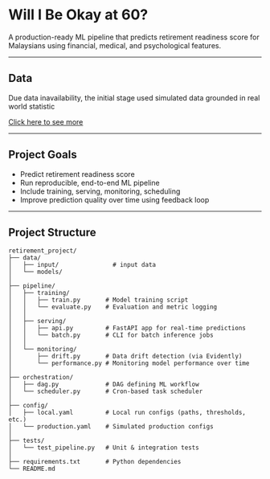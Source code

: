 # Will I Be Okay at 60? 

A production-ready ML pipeline that predicts retirement readiness score for Malaysians using financial, medical, and psychological features. 

---

## Data

Due data inavailability, the initial stage used simulated data grounded in real world statistic

[Click here to see more](https://github.com/shanurwan/Malaysian-Retirement-Dataset)

---

## Project Goals

- Predict retirement readiness score
- Run reproducible, end-to-end ML pipeline
- Include training, serving, monitoring, scheduling 
- Improve prediction quality over time using feedback loop

---

## Project Structure

```text
retirement_project/
├── data/
│   ├── input/               # input data
│   └── models/           
│
├── pipeline/
│   ├── training/
│   │   ├── train.py       # Model training script
│   │   └── evaluate.py    # Evaluation and metric logging
│   │
│   ├── serving/
│   │   ├── api.py         # FastAPI app for real-time predictions
│   │   └── batch.py       # CLI for batch inference jobs
│   │
│   └── monitoring/
│       ├── drift.py       # Data drift detection (via Evidently)
│       └── performance.py # Monitoring model performance over time
│
├── orchestration/
│   ├── dag.py             # DAG defining ML workflow
│   └── scheduler.py       # Cron-based task scheduler
│
├── config/
│   ├── local.yaml         # Local run configs (paths, thresholds, etc.)
│   └── production.yaml    # Simulated production configs
│
├── tests/
│   └── test_pipeline.py   # Unit & integration tests
│
├── requirements.txt       # Python dependencies
└── README.md              
```
